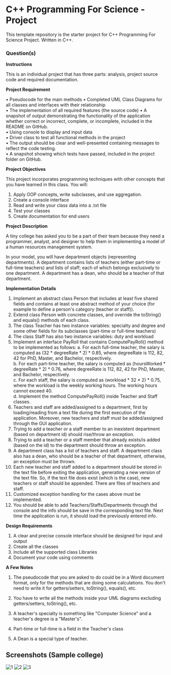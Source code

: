 # C++ Programming For Science - Project

This template repository is the starter project for C++ Programming For Science Project. Written in C++.

### Question(s)

**Instructions**

This is an individual project that has three parts: analysis, project source code and required documentation.

**Project Requirement**

• Pseudocode for the main methods
• Completed UML Class Diagrams for all classes and interfaces with their relationship  
• The implementation of all required features (the source code)
• A snapshot of output demonstrating the functionality of the application whether correct or incorrect, complete, or incomplete, included in the README on GitHub.  
• Using console to display and input data  
• Driver class to test all functional methods in the project  
• The output should be clear and well-presented containing messages to reflect the code testing.  
• A snapshot showing which tests have passed, included in the project folder on GitHub.

**Project Objectives**

This project incorporates programming techniques with other concepts that you have learned in this class. You will:

1. Apply OOP concepts, write subclasses, and use aggregation.
2. Create a console interface
3. Read and write your class data into a .txt file
4. Test your classes
5. Create documentation for end users

**Project Description**

A tiny college has asked you to be a part of their team because they need a programmer, analyst, and designer to help them in implementing a model of a human resources management system.

In your model, you will have department objects (representing departments). A department contains lists of teachers (either part-time or full-time teachers) and lists of staff; each of which belongs exclusively to one department. A department has a dean, who should be a teacher of that department.

**Implementation Details**

1. Implement an abstract class Person that includes at least five shared fields and contains at least one abstract method of your choice (for example to define a person's category (teacher or staff)).
2. Extend class Person with concrete classes, and override the toString() and equals() methods of each class.
3. The class Teacher has two instance variables: specialty and degree and some other fields for its subclasses (part-time or full-time teachers)
4. The class Staff has also two instance variables: duty and workload
5. Implement an interface PayRoll that contains ComputePayRoll() method to be implemented as follows:
   a. For each full-time teacher, the salary is computed as (32 \* degreeRate \* 2) \* 0.85, where degreeRate is 112, 82, 42 for PhD, Master, and Bachelor, respectively.  
   b. For each part-time teacher, the salary is computed as (hoursWorked \* degreeRate \* 2) \* 0.76, where degreeRate is 112, 82, 42 for PhD, Master, and Bachelor, respectively.  
   c. For each staff, the salary is computed as (workload \* 32 \* 2) \* 0.75, where the workload is the weekly working hours. The working hours cannot exceed 40.  
   d. Implement the method ComputePayRoll() inside Teacher and Staff classes.
6. Teachers and staff are added/assigned to a department, first by loading/reading from a text file during the first execution of the application. Moreover, new teachers and staff must be added/assigned through the GUI application.
7. Trying to add a teacher or a staff member to an inexistent department (based on department id) should rise/throw an exception.
8. Trying to add a teacher or a staff member that already exists/is added (based on the id) to the department should throw an exception.
9. A department class has a list of teachers and staff. A department class also has a dean, who should be a teacher of that department, otherwise, an exception must be thrown.
10. Each new teacher and staff added to a department should be stored in the text file before exiting the application, generating a new version of the text file. So, if the text file does exist (which is the case), new teachers or staff should be appended. There are files of teachers and staff.
11. Customized exception handling for the cases above must be implemented.
12. You should be able to add Teachers/Staffs/Departments through thd console and the info should be save in the corresponding text file. Next time the application is run, it should load the previously entered info.

**Design Requirements**

1. A clear and precise console interface should be designed for input and output
2. Create all the classes
3. Include all the supported class Libraries
4. Document your code using comments

**A Few Notes**

1. The pseudocode that you are asked to do could be in a Word document format, only for the methods that are doing some calculations. You don't need to write it for getters/setters, toString(), equals(), etc.

2. You have to write all the methods inside your UML diagrams excluding getters/setters, toString(), etc.

3. A teacher's specialty is something like "Computer Science" and a teacher's degree is a "Master's".

4. Part-time or full-time is a field in the Teacher's class

5. A Dean is a special type of teacher.

## Screenshots (Sample college)
![1](https://github.com/user-attachments/assets/968dfe83-6065-4a34-9b0b-524915fce5a1 "Main menu")
![2](https://github.com/user-attachments/assets/0777444c-f162-4a38-ae40-0b82ba2cfb90 "Payroll page of a sample college")
![3](https://github.com/user-attachments/assets/2a0f7eef-7f96-442b-9f66-7c914641472a "Sample college department view page")
